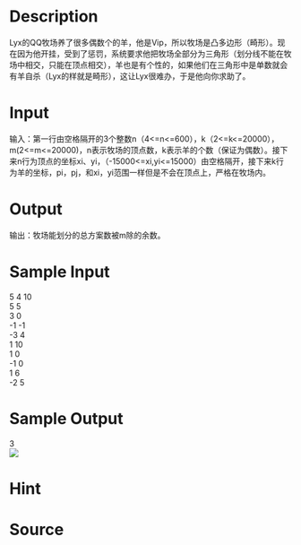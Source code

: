 
# Description

<div class="content"><p>Lyx的QQ牧场养了很多偶数个的羊，他是Vip，所以牧场是凸多边形（畸形）。现在因为他开挂，受到了惩罚，系统要求他把牧场全部分为三角形（划分线不能在牧场中相交，只能在顶点相交），羊也是有个性的，如果他们在三角形中是单数就会有羊自杀（Lyx的样就是畸形），这让Lyx很难办，于是他向你求助了。</p></div>

# Input

<div class="content"><p>输入：第一行由空格隔开的3个整数n（4&lt;=n&lt;=600），k（2&lt;=k&lt;=20000），m(2&lt;=m&lt;=20000)，n表示牧场的顶点数，k表示羊的个数（保证为偶数）。接下来n行为顶点的坐标xi、yi，（-15000&lt;=xi,yi&lt;=15000）由空格隔开，接下来k行为羊的坐标，pi，pj，和xi，yi范围一样但是不会在顶点上，严格在牧场内。</p></div>

# Output

<div class="content"><p>输出：牧场能划分的总方案数被m除的余数。</p></div>

# Sample Input

<div class="content"><span class="sampledata">5 4 10<br/>
5 5<br/>
3 0<br/>
-1 -1<br/>
-3 4<br/>
1 10<br/>
1 0<br/>
-1 0<br/>
1 6<br/>
-2 5</span></div>

# Sample Output

<div class="content"><span class="sampledata">3<br/>
 <img border="0" src="source/bzoj/2087/img/aHR0cHM6Ly9seWRzeS5jb20vSnVkZ2VPbmxpbmUvaW1hZ2VzLzIwODcuanBn.jpg"/> <br/>
</span></div>

# Hint

<div class="content"><p></p></div>

# Source

<div class="content"><p><a href="problemset.php?search="></a></p></div>

